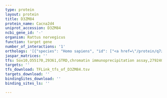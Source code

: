 ```yaml
---
type: protein
layout: protein
title: D3ZM84
protein_name: Cacna2d4
uniprot_accession: D3ZM84
ncbi_gene_id: '-'
organism: Rattus norvegicus
function: target gene
number_of_interactions: '1'
orthologs: '[{"species": "Homo sapiens", "id": ["<a href=\"/protein/q7z3s7\">Q7Z3S7</a>"]}, {"species": "Danio rerio", "id": ["<a href=\"/protein/f1qyj5\">F1QYJ5</a>", "F1QZP3"]}, {"species": "Mus musculus", "id": ["Q5RJF7"]}, {"species": "Drosophila melanogaster", "id": ["<a href=\"/protein/q8ip22\">Q8IP22</a>", "A0A0B4K7P4"]}]'
jaspar_matrices: ''
tfs: Sox10,O55170,29361,GTRD,chromatin immunoprecipitation assay,27924024%5Buid%5D,No
targets: ''
tfs_download: TFLink_tfs_of_D3ZM84.tsv
targets_download: ''
bindingSites_download: ''
binding_sites_ls: ''

---
```

